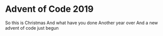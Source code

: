 # Advent of Code 2019

So this is Christmas
And what have you done
Another year over
And a new advent of code just begun
